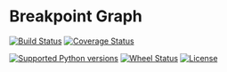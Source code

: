 Breakpoint Graph
================
[![Build Status](https://travis-ci.org/sergey-aganezov-jr/bg.svg?branch=master)](https://travis-ci.org/sergey-aganezov-jr/bg) 
[![Coverage Status](https://coveralls.io/repos/sergey-aganezov-jr/bg/badge.svg?branch=master)](https://coveralls.io/r/sergey-aganezov-jr/bg?branch=master)

[![Supported Python versions](https://pypip.in/py_versions/bg/badge.svg?style=flat)](https://pypi.python.org/pypi/bg/) 
[![Wheel Status](https://pypip.in/wheel/bg/badge.svg?style=flat)](https://pypi.python.org/pypi/bg/)
[![License](https://pypip.in/license/bg/badge.svg?style=flat)](https://pypi.python.org/pypi/bg/)
